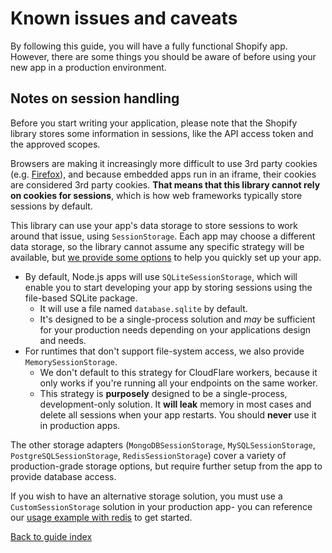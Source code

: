 # Known issues and caveats

By following this guide, you will have a fully functional Shopify app. However, there are some things you should be aware of before using your new app in a production environment.

## Notes on session handling

Before you start writing your application, please note that the Shopify library stores some information in sessions, like the API access token and the approved scopes.

Browsers are making it increasingly more difficult to use 3rd party cookies (e.g. [Firefox](https://developer.mozilla.org/en-US/docs/Mozilla/Add-ons/WebExtensions/API/cookies#tracking_protection)), and because embedded apps run in an iframe, their cookies are considered 3rd party cookies. **That means that this library cannot rely on cookies for sessions**, which is how web frameworks typically store sessions by default.

This library can use your app's data storage to store sessions to work around that issue, using `SessionStorage`.
Each app may choose a different data storage, so the library cannot assume any specific strategy will be available, but [we provide some options](../src/session-storage/README.md) to help you quickly set up your app.

- By default, Node.js apps will use `SQLiteSessionStorage`, which will enable you to start developing your app by storing sessions using the file-based SQLite package.
  - It will use a file named `database.sqlite` by default.
  - It's designed to be a single-process solution and _may_ be sufficient for your production needs depending on your applications design and needs.
- For runtimes that don't support file-system access, we also provide `MemorySessionStorage`.
  - We don't default to this strategy for CloudFlare workers, because it only works if you're running all your endpoints on the same worker.
  - This strategy is **purposely** designed to be a single-process, development-only solution. It **will leak** memory in most cases and delete all sessions when your app restarts. You should **never** use it in production apps.

The other storage adapters (`MongoDBSessionStorage`, `MySQLSessionStorage`, `PostgreSQLSessionStorage`, `RedisSessionStorage`) cover a variety of production-grade storage options, but require further setup from the app to provide database access.

If you wish to have an alternative storage solution, you must use a `CustomSessionStorage` solution in your production app- you can reference our [usage example with redis](usage/customsessions.md) to get started.

[Back to guide index](../README.md)
